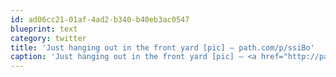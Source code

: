 ```yaml
---
id: ad06cc21-01af-4ad2-b340-b40eb3ac0547
blueprint: text
category: twitter
title: 'Just hanging out in the front yard [pic] — path.com/p/ssiBo'
caption: 'Just hanging out in the front yard [pic] — <a href="http://path.com/p/ssiBo" title="http://path.com/p/ssiBo" class="link link_untco">path.com/p/ssiBo</a>'
---
```

